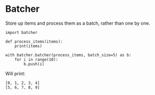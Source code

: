 # Batcher

Store up items and process them as a batch, rather than one by one.

```
import batcher

def process_items(items):
    print(items)

with batcher.batcher(process_items, batch_size=5) as b:
    for i in range(10):
        b.push(i)
```

Will print:

```
[0, 1, 2, 3, 4]
[5, 6, 7, 8, 9]
```
